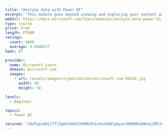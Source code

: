 ```yaml
---
title: "Analyze data with Power BI"
excerpt: "This module goes beyond viewing and exploring your content and explains how to interact with it by working with reports and dashboards to uncover and share new business insights."
webUrl: https://docs.microsoft.com/learn/modules/analyze-data-power-bi/
type: course
price: Free
length: PT60M
ratings:
  count: 4808
  average: 4.6940517
heat: 67

provider:
  name: Microsoft Learn
  domain: microsoft.com
  images:
    - url: /assets/images/organizations/microsoft.com-50x50.jpg
      width: 50
      height: 50

levels:
  - Beginner

topics:
  - Power BI

secured: "iNzPypz6BjtTTlZgmX+UXE33VHMnZh1z4uoUABlgmyax3KD99K1A8noL2MIJFFi15/2TAWgv9jkpWKfmdwQiZifd9aARhfzQraHkpUy4R3QcV34XzTtdcMxuTSWo6Zc1d7NxiRiUfoEaCpUEhBuBfqd9thiSkfBagXLu/hzui+du9VW0Ej/zVolobHfkDbzgmkFtK1Z4jR6hItLRGhfXmAFtVq2kJ8bwMVjanFEgS8UClrHVy+G9ChreXt0E8Ar8Xh8nz20r2W7E9m1d76p8nDRiS9Kz/HENQ19PLHUUet+eACtdNV3KS/NlTCHt9gEcBUj0TJ8RnR6Xgwgy/EODUj8uGldULG3SUEXn0doacj/gp6eiOoV8E8pstF1+PRloLjuJQyX2PRL3X1TtF4SP/cbHU+YvC8iBpOXvmDcBORY=;o/x8XABwLvKnoN4vgvKNHA=="
---
```


